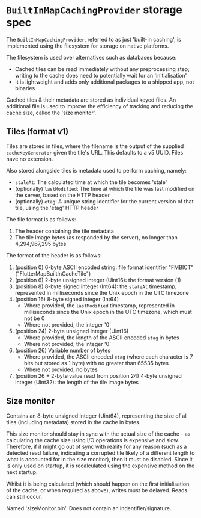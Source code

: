 # `BuiltInMapCachingProvider` storage spec

The `BuiltInMapCachingProvider`, referred to as just 'built-in caching', is implemented using the filesystem for storage on native platforms.

The filesystem is used over alternatives such as databases because:

* Cached tiles can be read immediately without any preprocessing step; writing to the cache does need to potentially wait for an 'initialisation'
* It is lightweight and adds only additional packages to a shipped app, not binaries

Cached tiles & their metadata are stored as individual keyed files. An additional file is used to improve the efficiency of tracking and reducing the cache size, called the 'size monitor'.

## Tiles (format v1)

Tiles are stored in files, where the filename is the output of the supplied `cacheKeyGenerator` given the tile's URL. This defaults to a v5 UUID. Files have no extension.

Also stored alongside tiles is metadata used to perform caching, namely:

* `staleAt`: The calculated time at which the tile becomes 'stale'
* (optionally) `lastModified`: The time at which the tile was last modified on the server, based on the HTTP header
* (optionally) `etag`: A unique string identifier for the current version of that tile, using the 'etag' HTTP header

The file format is as follows:

1. The header containing the tile metadata
2. The tile image bytes (as responded by the server), no longer than 4,294,967,295 bytes

The format of the header is as follows:

1. (position  0) 6-byte ASCII encoded string: file format identifier "FMBICT" ("FlutterMapBuiltInCacheTile")
2. (position  6) 2-byte unsigned integer (Uint16): the format version (1)
3. (position  8) 8-byte signed integer (Int64): the `staleAt` timestamp, represented in milliseconds since the Unix epoch in the UTC timezone
4. (position 16) 8-byte signed integer (Int64)  
   * Where provided, the `lastModified` timestamp, represented in milliseconds since the Unix epoch in the UTC timezone, which must not be 0
   * Where not provided, the integer '0'
5. (position 24) 2-byte unsigned integer (Uint16)  
   * Where provided, the length of the ASCII encoded `etag` in bytes
   * Where not provided, the integer '0'
6. (position 26) Variable number of bytes
   * Where provided, the ASCII encoded `etag` (where each character is 7 bits but stored as 1 byte) with no greater than 65535 bytes
   * Where not provided, no bytes
7. (position 26 + 2-byte value read from position 24) 4-byte unsigned integer (Uint32): the length of the tile image bytes

## Size monitor

Contains an 8-byte unsigned integer (Uint64), representing the size of all tiles (including metadata) stored in the cache in bytes.

This size monitor should stay in sync with the actual size of the cache - as calculating the cache size using I/O operations is expensive and slow. Therefore, if it might go out of sync with reality for any reason (such as a detected read failure, indicating a corrupted tile likely of a different length to what is accounted for in the size monitor), then it must be disabled. Since it is only used on startup, it is recalculated using the expensive method on the next startup.

Whilst it is being calculated (which should happen on the first initialisation of the cache, or when required as above), writes must be delayed. Reads can still occur.

Named 'sizeMonitor.bin'. Does not contain an indentifier/signature.
